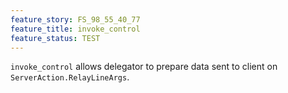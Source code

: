 ```yaml
---
feature_story: FS_98_55_40_77
feature_title: invoke_control
feature_status: TEST
---
```


`invoke_control` allows delegator to prepare data sent to client on `ServerAction.RelayLineArgs`.

